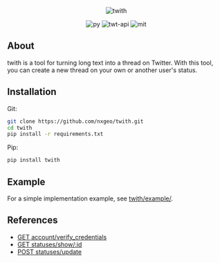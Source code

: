 <p align="center">
    <img src="https://bit.ly/3Ec7lVE" alt="twith">
</p>
<p align="center">
    <img src="https://bit.ly/3jWHiJZ" alt="py">
    <img src="https://bit.ly/3lbC38q" alt="twt-api">
    <img src="https://bit.ly/38WBrOt" alt="mit">
</p>

## About
twith is a tool for turning long text into a thread on Twitter. With this tool, you can create a new thread on your own or another user's status.

## Installation
Git:
```bash
git clone https://github.com/nxgeo/twith.git
cd twith
pip install -r requirements.txt
```
Pip:
```bash
pip install twith
```

## Example
For a simple implementation example, see [twith/example/](https://bit.ly/3jZWzd3).

## References
- [GET account/verify_credentials](https://bit.ly/3leWQbw)
- [GET statuses/show/:id](https://bit.ly/3E0V32b)
- [POST statuses/update](https://bit.ly/38Vi7AY)